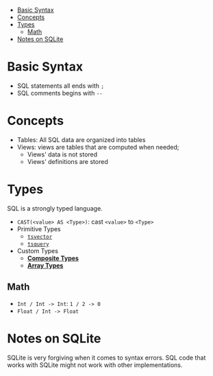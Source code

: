 - [Basic Syntax](#basic-syntax)
- [Concepts](#concepts)
- [Types](#types)
  - [Math](#math)
- [Notes on SQLite](#notes-on-sqlite)

# Basic Syntax

- SQL statements all ends with `;`
- SQL comments begins with `--`

# Concepts

- Tables: All SQL data are organized into tables
- Views: views are tables that are computed when needed;
  - Views' data is not stored
  - Views' definitions are stored

# Types

SQL is a strongly typed language.

- `CAST(<value> AS <Type>)`: cast `<value>` to `<Type>`
- Primitive Types
  - [`tsvector`](Types.md)
  - [`tsquery`](Types.md)
- Custom Types
  - [**Composite Types**](Types.md)
  - [**Array Types**](Types.md)

## Math

- `Int / Int -> Int`: `1 / 2 -> 0`
- `Float / Int -> Float`

# Notes on SQLite

SQLite is very forgiving when it comes to syntax errors. SQL code that works
with SQLite might not work with other implementations.
